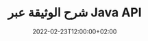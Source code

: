 ---
############################# Static ############################
layout: "product"
date: 2022-02-23T12:00:00+02:00
draft: false

product: "Annotation"
product_tag: "annotation"
platform: "Java"
platform_tag: "java"

############################# Head ############################
head_title: "Java Document Annotation API | عرض وتعليق صور PDF Word Excel PPTX"
head_description: "Java Document Annotation API. عرض ، ووضع علامة ، والتعليق ، وشرح ملفات PDF Word DOCX ، و Excel XLSX ، و PPTX ، و EML EMLX ، و VSS VSD ، و OTP ، و CAD ، وتنسيقات ملفات الصور."

############################# Header ##########################
title: "شرح الوثيقة عبر Java API"
description: "قم ببناء تطبيقات Java بإمكانيات عرض وتعليق ملفات PDF و HTML و MS Office وتنسيقات المستندات الأخرى دون تثبيت أي برامج خارجية."
button:
    enable: true
    icon: "fas fa-arrow-down"
    label: "تحميل النسخة التجريبية المجانية"
    link: "https://downloads.groupdocs.com/annotation/java"

############################# SubMenu #########################
submenu:
    enable: true
    
    left:
        img_alt: "GroupDocs.Annotation for Java"
        image: "https://www.groupdocs.cloud/templates/groupdocs/images/product-logos/groupdocs-annotation-java.png"
        product: "GroupDocs.Annotation"
        platform: "Java"

    middle:
        button:
            # button loop
            - link: "#features"
              text: "سمات"

            # button loop
            - link: "https://products.groupdocs.app/annotation"
              text: "العروض التوضيحية الحية"

            # button loop
            - link: "https://purchase.groupdocs.com/pricing/annotation/java"
              text: "التسعير"

    right:
        link_download: "https://downloads.groupdocs.com/annotation"
        link_learn: "https://docs.groupdocs.com/annotation/java/"
        link_buy: "https://purchase.groupdocs.com"

############################# Overview ############################
overview:
    enable: true
    content: |
      GroupDocs.Annotation Java API هو منتج يسمح لك بالعمل مع التعليقات التوضيحية في المستندات على منصات وأنظمة تشغيل مختلفة ، مثل Android و MacOS و Linux و Windows. GroupDocs.Annotation توفر مكتبة ذات واجهة برمجة تطبيقات بسيطة توفر العديد من المزايا: على سبيل المثال ، إذا كنت بحاجة إلى الحفاظ على سرية البيانات أو اختيار مقدار الطاقة التي تحتاجها للعمل مع المكتبة ، أو تغيير العمل جزئيًا باستخدام التعليقات التوضيحية ، فإن المكتبة تكون غاية في الأهمية خفيفة الوزن ومرنة.

      GroupDocs.Annotation for Java API تسمح لك بالعمل مع أنواع مختلفة من التعليقات التوضيحية ، والتي تشمل: Text ، Polyline ، Area ، Underline ، Point ، Watermark ، Arrow ، Ellipse ، Text Replacement ، Distance ، Text Field ، Resource Redaction إلخ. ويدعم معظم تنسيقات المستندات الشائعة مثل: PDF و HTML و Microsoft Office Word وجداول بيانات Excel وعروض PowerPoint التقديمية و Visio ورسائل البريد الإلكتروني في Outlook والصور وملفات التعريف ورسم CAD وتنسيقات أخرى متنوعة. توفر API القدرة على الحصول على صور مصغرة لصفحات المستند وتدعم استيراد وتصدير التعليقات التوضيحية من وإلى ملفات PDF.

      باستخدام المكتبة ، يمكنك [add] (/annotation/java/bmp/) و [تحرير] (/annotation/java/bmp/) و [extract] (/annotation/java/bmp/) و [حذف] (/annotation/java/bmp/) التعليقات التوضيحية من المستندات وتدوير المستندات وتغيير حل الصور المصغرة وهذه ليست قائمة كاملة بجميع الاحتمالات. كما يوفر مجموعة شاملة من كائنات البيانات لتخصيص خصائص التعليقات التوضيحية وفقًا لمتطلباتك في جميع تنسيقات المستندات المدعومة.

      العمل مع GroupDocs.Annotation for Java API بسيط للغاية ويتكون من بضع خطوات أساسية. في البداية ، تحتاج إلى إعداد ترخيص ، ثم تحديد الملف الذي تريد العمل معه ، ثم التلاعب بطريقة ما مع التعليقات التوضيحية للمستند (حذف / تحرير / استخراج / حذف) وحفظ النتيجة. لمزيد من المعلومات ، يرجى الاطلاع على [وثائق] المنتج (https://docs.groupdocs.com/annotation/java/getting-started/) أو [أمثلة](https://github.com/groupdocs-annotation/GroupDocs.Annotation-for-Java) مجموعة.
      
      GroupDocs.Annotation يتم تحديثها بانتظام وتوفر الدعم لعملائها ، فنحن نرحب دائمًا بطرح أسئلة علينا أو إرسال أفكارك أو إخبارنا باحتياجاتك لشيء جديد وسنقوم بتنفيذها بكل سرور في إصداراتنا الجديدة.
    tabs:
      enable: true
      
      ## TAB ONE ##
      tab_one:
        description: |
          فيما يلي نظرة عامة على GroupDocs.Annotation for Java:
      
        right:
          enable: true
          icon: "fab fa-html5"
          title:  ملخص
          content: |
            * أضف التعليقات التوضيحية
            * تصدير التعليقات التوضيحية 
            * استيراد التعليقات التوضيحية
            * التعليقات القائمة على الرد
            * توافق التعليقات التوضيحية
      
      ## TAB TWO ##
      tab_two:
        description: |
          GroupDocs.Annotation for Java يدعم جميع تنسيقات ملفات المستندات] الشائعة](https://docs.groupdocs.com/annotation/java/supported-document-formats/) بما في ذلك: Microsoft Office و PDF والصور وغيرها الكثير.

        left:
          enable: true
          table:
            # table loop
            - title: "Microsoft Office Formats"
              content: |
                * **Word**: [DOC](/annotation/java/doc/), [DOCX](/annotation/java/docx/), [DOCM](/annotation/java/docm/), [DOT](/annotation/java/dot/), [DOTX](/annotation/java/dotx/), [RTF](/annotation/java/rtf/)
                * **Excel**: [XLS](/annotation/java/xls/), [XLSX](/annotation/java/xlsx/), [XLSB](/annotation/java/xlsb/), [XLSM](/annotation/java/xlsm/)
                * **PowerPoint**: [PPT](/annotation/java/ppt/), [PPTX](/annotation/java/pptx/), [PPS](/annotation/java/pps/), [PPSX](/annotation/java/ppsx/), [POTM](/annotation/java/potm/), [POTX](/annotation/java/potx/), [PPSM](/annotation/java/ppsm/), [PPTM](/annotation/java/pptm/), [WMF](/annotation/java/wmf/), [EMF](/annotation/java/emf/)
                * **Outlook**: [EML](/annotation/java/eml/), [EMLX](/annotation/java/emlx/), [MSG](/annotation/java/msg/)
                * **Visio**: [VSS](/annotation/java/vss/), [VST](/annotation/java/vst/), [VSD](/annotation/java/vsd/), [VSDX](/annotation/java/vsdx/), [VSX](/annotation/java/vsx/)

        right:
          enable: true
          table:
            # table loop
            - title: "Other Formats"
              content: |
                * **Portable**: [PDF](/annotation/java/pdf/) (PDF/A-1a, PDF/A-1b, PDF/A-2a)
                * **OpenDocument**: [ODT](/annotation/java/odt/), [ODS](/annotation/java/ods/), [ODP](/annotation/java/odp/)
                * **Images**: [BMP](/annotation/java/bmp/), [JPG](/annotation/java/jpg/), [JPEG](/annotation/java/jpeg/), [TIFF](/annotation/java/tiff/), [TIF](/annotation/java/tif/), [PNG](/annotation/java/png/), [GIF](/annotation/java/gif/), [DCM](/annotation/java/dcm/), [DICOM](/annotation/java/dicom/)
                * **AutoCAD**: [DWG](/annotation/java/dwg/), [DXF](/annotation/java/dxf/), [CAD](/annotation/java/cad/)
                * **Other**: [HTM](/annotation/java/htm/), [HTML](/annotation/java/html/), [CSV](/annotation/java/csv/), [DJVU](/annotation/java/djvu/), [OTP](/annotation/java/otp/), [OTT](/annotation/java/ott/)

      ## TAB THREE ##
      tab_three:
        description: |
          GroupDocs.Annotation for Java يدعم أنظمة التشغيل والأطر ومديري الحزم التالية:
        
        left:
          enable: true
          table:
            # table loop
            - icon: "fab fa-windows"
              title:  أنظمة التشغيل
              content: |
                * Microsoft Windows Desktop
                * Microsoft Windows Server
                * Linux
                * MacOS

            # table loop
            - icon: "fas fa-code"
              title:  الأطر المدعومة
              content: |
                * Java 7 (1.7) and above

        right:
          enable: true
          table:
            # table loop
            - icon: "fas fa-cogs"
              title:  بيئات التنمية
              content: |
                * NetBeans
                * IntelliJ IDEA
                * Eclipse

            # table loop
            - icon: "fas fa-tools"
              title:  أداة البناء الآلي
              content: |
                * Maven

############################# Features ############################
features:
    enable: true
    title: GroupDocs.Annotation for Java features

    feature:
      # feature loop
      - icon: "fas fa-copy"
        link: "https://docs.groupdocs.com/annotation/java/add-area-annotation/"
        content: أضف تعليقًا توضيحيًا للمنطقة في المستند واربط التعليقات البسيطة والمتداخلة

      # feature loop
      - icon: "fas fa-eye"
        link: "https://docs.groupdocs.com/annotation/java/add-arrow-annotation/"
        content: أشر إلى محتوى معين باستخدام تعليق توضيحي على شكل سهم

      # feature loop
      - icon: "fas fa-bolt"
        link: "https://docs.groupdocs.com/annotation/java/add-watermark-annotation/"
        content: قم بتعيين العلامات المائية للنص على PDF ، والشرائح ، وأوراق عمل Excel ، والصور والمخططات في Angled Position
      
      # feature loop
      - icon: "fas fa-file-powerpoint"
        link: "https://docs.groupdocs.com/annotation/java/add-point-annotation/"
        content: أضف تعليقات منبثقة إلى أي مكان في المستند باستخدام التعليق التوضيحي النقطي

      # feature loop
      - icon: "fas fa-code"
        link: "https://docs.groupdocs.com/annotation/java/add-polyline-annotation/"
        content: استخدم التعليق التوضيحي متعدد الخطوط لتوصيل تسلسل مقاطع الخط أو مقاطع القوس أو كليهما

      # feature loop
      - icon: "fas fa-cloud"
        link: "https://docs.groupdocs.com/annotation/java/add-ellipse-annotation/"
        content: إضافة تعليق توضيحي Ellipse إلى PDF ومستندات Word وجداول البيانات والعروض التقديمية والمخططات والصور

      # feature loop
      - icon: "fas fa-remove-format"
        link: "https://docs.groupdocs.com/annotation/java/add-watermark-annotation/"
        content: أضف علامات مائية بزاوية لملفات PDF و PowerPoint و Excel والصور والمخططات

      # feature loop
      - icon: "fas fa-comment-slash"
        link: "https://docs.groupdocs.com/annotation/java/add-underline-annotation/"
        content: إحضار إحداثيات التعليق التوضيحي النصي في تمثيل الصورة للمستند

      # feature loop
      - icon: "fas fa-location-arrow"
        link: "https://docs.groupdocs.com/annotation/java/add-annotation-to-the-document/"
        content: تسطير أو يتوسطه خط أو تعديل نص معين في مستند

      # feature loop
      - icon: "fas fa-border-all"
        link: "https://docs.groupdocs.com/annotation/java/add-annotation-to-the-document/"
        content: أضف طابع نصي أو علامة مائية وحقل نص في مستند

      # feature loop
      - icon: "fas fa-wrench"
        link: "https://docs.groupdocs.com/annotation/java/add-point-annotation/"
        content: استيراد وتصدير التعليقات التوضيحية بين مستندات Word وعروض PowerPoint التقديمية

      # feature loop
      - icon: "fas fa-columns"
        link: "https://docs.groupdocs.com/annotation/java/add-strikeout-annotation/"
        content: علق جداول بيانات Excel بأنواع التعليقات التوضيحية النصية واستبدال النص والعلامة المائية وتنقيح الموارد

      # feature loop
      - icon: "fas fa-file-word"
        link: "https://docs.groupdocs.com/annotation/java/get-file-info/"
        content: أضف تعليقات توضيحية متعددة الخطوط أو يتوسطها خط أو تسطير أو نص إلى عروض PowerPoint التقديمية والشرائح

      # feature loop
      - icon: "fas fa-envelope"
        link: "https://docs.groupdocs.com/annotation/java/basic-usage/"
        content: وضع علامة على التعليق التوضيحي في العروض التقديمية باستخدام إحداثيات X و Y.

      # feature loop
      - icon: "fas fa-print"
        link: "https://docs.groupdocs.com/annotation/java/add-strikeout-annotation/"
        content: قم بإضافة تعليقات توضيحية يتوسطها خط أو نص أو تسطير أو متعدد الخطوط إلى الصور

      # feature loop
      - icon: "fas fa-file-archive"
        link: "https://docs.groupdocs.com/annotation/java/add-link-annotation/"
        content: إحضار معلومات المستند والصور لرسومات Visio التخطيطية ، مثل VSS و VSD
      
      # feature loop
      - icon: "fas fa-file-code"
        link: "https://docs.groupdocs.com/annotation/java/basic-usage/"
        content: احصل على صور مصغرة لصفحات المستند واعمل مع ملفات TIFF متعددة الصفحات

      # feature loop
      - icon: "fas fa-file-excel"
        link: "https://docs.groupdocs.com/annotation/java/get-file-info/"
        content: إحضار كل التعليقات التوضيحية لمستند مع استدعاء وظيفة واحدة

      # feature loop
      - icon: "fas fa-heading"
        link: "https://docs.groupdocs.com/annotation/java/add-link-annotation/"
        content: أضف تعليقات توضيحية للرابط إلى عروض PDF و Word و PowerPoint التقديمية

      # feature loop
      - icon: "fas fa-project-diagram"
        link: "https://docs.groupdocs.com/annotation/java/add-point-annotation/"
        content: دعم تحليل مسار SVG لملفات PDF و Word والمخططات والشرائح وتنسيقات المستندات الرئيسية الأخرى

      # feature loop
      - icon: "fas fa-cube"
        link: "https://docs.groupdocs.com/annotation/java/technical-support/"
        content: دعم لإضافة تعليق علامة مائية إلى مستندات Word والتنظيف لاستبدال النص

      # feature loop
      - icon: "fab fa-uncharted"
        link: "https://docs.groupdocs.com/annotation/java/technical-support/"
        content: دعم معالجة الأشكال في الرسوم التخطيطية للتعليقات التوضيحية النصية
  
      # feature loop
      - icon: "fab fa-uncharted"
        link: "https://docs.groupdocs.com/annotation/java/advanced-usage/"
        content: وفر الوقت عن طريق تخزين معاينات الصفحات في ذاكرة التخزين المؤقت للمستندات من أجل معالجة أسرع
  
      # feature loop
      - icon: "fab fa-uncharted"
        link: "https://docs.groupdocs.com/annotation/java/add-annotation-to-the-document/"
        content: علق بسهولة على مستندات Word و Excel و PowerPoint حتى مع التنسيقات الأقدم

      # feature loop
      - icon: "fab fa-uncharted"
        link: "https://docs.groupdocs.com/annotation/java/add-distance-annotation/"
        content: عرض التعليقات التوضيحية عن بعد لبرنامج Excel و PowerPoint والرسوم البيانية

############################# Support ############################
support:
    enable: true

############################# Solutions ############################
solutions:
    enable: true
    title: GroupDocs.Annotation يقدم عرض المستندات API لبيئات التطوير الشائعة الأخرى

    solution:
        # solution loop
        - img_alt: "GroupDocs.Annotation for .NET"
          image: "https://www.groupdocs.cloud/templates/groupdocs/images/product-logos/groupdocs-annotation-net.png"
          product: "GroupDocs.Annotation"
          platform: ".NET"
          link: "/annotation/net/"

############################# Back to top ###############################
back_to_top:
  enable: true
---